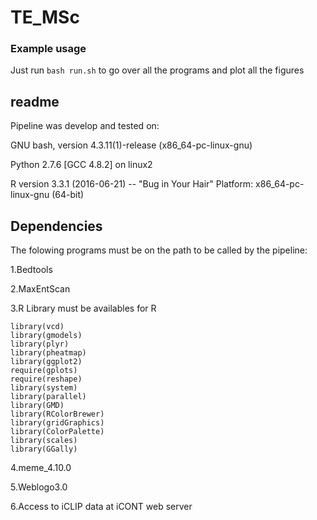 # TE_MSc

### Example usage

Just run `bash run.sh` to go over all the programs and plot all the figures

## readme

Pipeline was develop and tested on:

GNU bash, version 4.3.11(1)-release (x86_64-pc-linux-gnu)

Python 2.7.6 [GCC 4.8.2] on linux2

R version 3.3.1 (2016-06-21) -- "Bug in Your Hair"
Platform: x86_64-pc-linux-gnu (64-bit)

## Dependencies

The folowing programs must be on the path to be called by the pipeline:

1.Bedtools

2.MaxEntScan

3.R Library must be availables for R

    library(vcd)
    library(gmodels)
    library(plyr)
    library(pheatmap)
    library(ggplot2)
    require(gplots)
    require(reshape)
    library(system)
    library(parallel)
    library(GMD)
    library(RColorBrewer)
    library(gridGraphics)
    library(ColorPalette)
    library(scales)
    library(GGally)


4.meme_4.10.0

5.Weblogo3.0

6.Access to iCLIP data at iCONT web server




